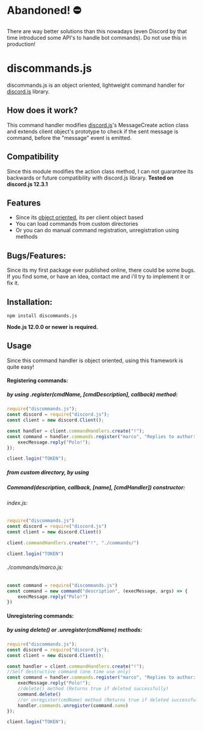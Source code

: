 # Abandoned! ⛔
There are way better solutions than this nowadays (even Discord by that time introduced some API's to handle bot commands). Do not use this in production!

# discommands.js
discommands.js is an object oriented, lightweight command handler for [discord.js](https://www.npmjs.com/package/discord.js) library.

## How does it work?
This command handler modifies  [discord.js](https://www.npmjs.com/package/discord.js)'s MessageCreate action class and extends client object's
prototype to check if the sent message is command, before the "message" event is emitted.

## Compatibility
Since this module modifies the action class method, I can not guarantee its backwards or future compatibility
with discord.js library.
**Tested on discord.js 12.3.1**

## Features
* Since its [object oriented](https://en.wikipedia.org/wiki/Object-oriented_programming), its per client object based
* You can load commands from custom directories
* Or you can do manual command registration, unregistration using methods
## Bugs/Features:
Since its my first package ever published online, there could be some bugs. If you find some, or have an idea, contact me and i'll try
to implement it or fix it.
## Installation:
```
npm install discommands.js
```
**Node.js 12.0.0 or newer is required.**

## Usage
Since this command handler is object oriented, using this framework is quite easy!

#### Registering commands:
##### by using .register(cmdName, [cmdDescription], callback) method:
```js
require("discommands.js");
const discord = require("discord.js");
const client = new discord.Client();

const handler = client.commandHandlers.create("!");
const command = handler.commands.register("marco", "Replies to author: polo", (execMessage, args) => {
    execMessage.reply("Polo!");
});

client.login("TOKEN");
```
##### from custom directory, by using
##### Command(description, callback, [name], [cmdHandler]) constructor:

###### index.js:
```js
require("discommands.js")
const discord = require("discord.js")
const client = new discord.Client()

client.commandHandlers.create("!", "./commands/")

client.login("TOKEN")
```
###### ./commands/marco.js:
```js
const command = require("discommands.js")
const command = new command("description", (execMessage, args) => {
    execMessage.reply("Polo!")
})
```
#### Unregistering commands:
##### by using delete() or .unregister(cmdName) methods:
```js
require("discommands.js");
const discord = require("discord.js");
const client = new discord.Client();

const handler = client.commandHandlers.create("!");
//Self destructive command (one time use only)
const command = handler.commands.register("marco", "Replies to author: polo", (execMessage, args) => {
    execMessage.reply("Polo!");
    //delete() method (Returns true if deleted successfully)
    command.delete()
    //or unregister(cmdName) method (Returns true if deleted successfully)
    handler.commands.unregister(command.name)
});

client.login("TOKEN");
```

